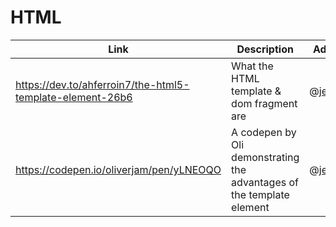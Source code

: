 # HTML

| Link | Description | Added by |
| ---- | ----------- | -------- |
|https://dev.to/ahferroin7/the-html5-template-element-26b6|What the HTML template & dom fragment are|@[jenndroid](https://github.com/jenndroid)|
|https://codepen.io/oliverjam/pen/yLNEOQO|A codepen by Oli demonstrating the advantages of the template element|@[jenndroid](https://github.com/jenndroid)|
 